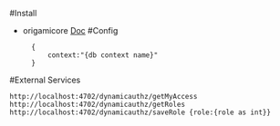 

#Install
- origamicore [Doc](https://github.com/vahidHossaini/origami#readme)
#Config

		{
            context:"{db context name}"
		}

#External Services

    http://localhost:4702/dynamicauthz/getMyAccess
    http://localhost:4702/dynamicauthz/getRoles
    http://localhost:4702/dynamicauthz/saveRole {role:{role as int}}